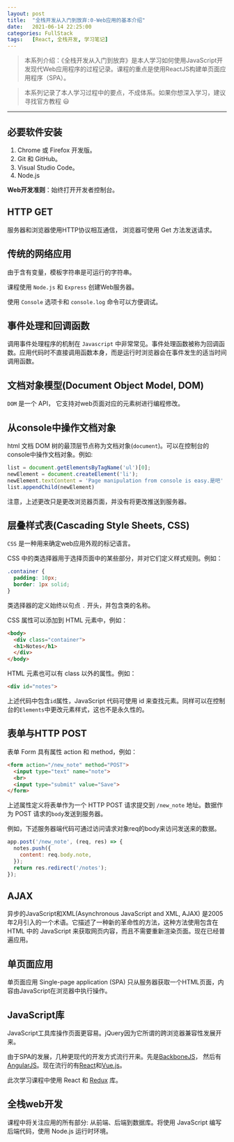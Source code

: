 ```yaml
---
layout: post
title:  "全栈开发从入门到放弃:0-Web应用的基本介绍"
date:   2021-06-14 22:25:00
categories: FullStack
tags:   [React, 全栈开发, 学习笔记]
---
```


>本系列介绍：《全栈开发从入门到放弃》是本人学习如何使用JavaScript开发现代Web应用程序的过程记录。课程的重点是使用ReactJS构建单页面应用程序（SPA）。

>本系列记录了本人学习过程中的要点，不成体系。如果你想深入学习，建议寻找官方教程 😃

---

## 必要软件安装

1. Chrome 或 Firefox 开发版。
2. Git 和 GitHub。
3. Visual Studio Code。
4. Node.js

**Web开发准则**：始终打开开发者控制台。

## HTTP GET

服务器和浏览器使用HTTP协议相互通信， 浏览器可使用 Get 方法发送请求。

## 传统的网络应用

由于含有变量，模板字符串是可运行的字符串。

课程使用 `Node.js` 和 `Express` 创建Web服务器。

使用 `Console` 选项卡和 `console.log` 命令可以方便调试。

## 事件处理和回调函数

调用事件处理程序的机制在 `Javascript` 中非常常见。事件处理函数被称为回调函数。应用代码时不直接调用函数本身，而是运行时浏览器会在事件发生的适当时间调用函数。

## 文档对象模型(Document Object Model, DOM)

`DOM` 是一个 API， 它支持对web页面对应的元素树进行编程修改。

## 从console中操作文档对象

html 文档 DOM 树的最顶层节点称为文档对象(`document`)。可以在控制台的console中操作文档对象。例如:

```javascript
list = document.getElementsByTagName('ul')[0];
newElement = document.createElement('li');
newElement.textContent = 'Page manipulation from console is easy.是吧'
list.appendChild(newElement)
```

注意，上述更改只是更改浏览器页面，并没有将更改推送到服务器。

## 层叠样式表(Cascading Style Sheets, CSS)

`CSS` 是一种用来确定web应用外观的标记语言。

CSS 中的类选择器用于选择页面中的某些部分，并对它们定义样式规则。例如：

```css
.container {
  padding: 10px;
  border: 1px solid;
}
```

类选择器的定义始终以句点 `.` 开头，并包含类的名称。

CSS 属性可以添加到 HTML 元素中，例如：

```html
<body>
  <div class="container">
  <h1>Notes</h1>
  </div>
</body>
```

HTML 元素也可以有 class 以外的属性。例如：

```html
<div id="notes">
```

上述代码中包含`id`属性，JavaScript 代码可使用 id 来查找元素。同样可以在控制台的`Elements`中更改元素样式，这也不是永久性的。

## 表单与HTTP POST

表单 Form 具有属性 action 和 method，例如：

```html
<form action="/new_note" method="POST">
  <input type="text" name="note">
  <br>
  <input type="submit" value="Save">
</form>
```

上述属性定义将表单作为一个 HTTP POST 请求提交到 `/new_note` 地址。数据作为 POST 请求的`body`发送到服务器。

例如，下述服务器端代码可通过访问请求对象req的body来访问发送来的数据。

```javascript
app.post('/new_note', (req, res) => {
  notes.push({
    content: req.body.note,
  });
  return res.redirect('/notes');
});
```

## AJAX

异步的JavaScript和XML(Asynchronous JavaScript and XML, AJAX) 是2005年2月引入的一个术语。它描述了一种新的革命性的方法，这种方法使用包含在 HTML 中的 JavaScript 来获取网页内容，而且不需要重新渲染页面。现在已经普遍应用。

## 单页面应用

单页面应用 Single-page application (SPA) 只从服务器获取一个HTML页面，内容由JavaScript在浏览器中执行操作。

## JavaScript库

JavaScript工具库操作页面更容易。jQuery因为它所谓的跨浏览器兼容性发展开来。

由于SPA的发展，几种更现代的开发方式流行开来。先是[BackboneJS](https://backbonejs.org/)， 然后有[AngularJS](https://angularjs.org/)。现在流行的有[React](https://reactjs.org/)和[Vue.js](https://vuejs.org/)。

此次学习课程中使用 React 和 [Redux](https://github.com/reactjs/redux) 库。

## 全栈web开发

课程中将关注应用的所有部分: 从前端、后端到数据库。将使用 JavaScript 编写后端代码，使用 Node.js 运行时环境。
